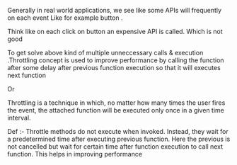 Generally in real world applications, we see like some APIs will frequently on each event Like for example 
button  .

Think like on each click on button an expensive API is called. Which is not good 

To get solve above kind of multiple unneccessary calls & execution .Throttling concept is used to improve performance by calling the function after some delay after previous function execution so that it will executes next function  

Or 

Throttling is a technique in which, no matter how many times the user fires the event, the attached function will be executed only once in a given time interval.

Def :-  Throttle methods do not execute when invoked. Instead, they wait for a predetermined time after  executing previous function. Here the previous is not cancelled but wait for certain time after function execution to call next function. This helps in improving performance
